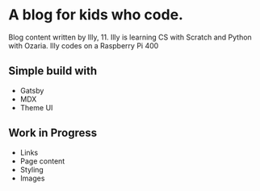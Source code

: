 # A blog for kids who code.

Blog content written by Illy, 11.
Illy is learning CS with Scratch and Python with Ozaria.
Illy codes on a Raspberry Pi 400

## Simple build with

- Gatsby
- MDX
- Theme UI

## Work in Progress

- Links
- Page content
- Styling
- Images
